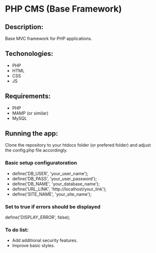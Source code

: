 # PHP CMS (Base Framework)
## Description:
Base MVC framework for PHP applications.

## Techonologies:
- PHP
- HTML
- CSS
- JS

## Requirements:
- PHP
- MAMP (or similar)
- MySQL

## Running the app:
Clone the repository to your htdocs folder (or prefered folder) and adjust the config.php file accordingly.

### Basic setup configuratoration
- define('DB_USER', 'your_user_name');
- define('DB_PASS', 'your_user_password');
- define('DB_NAME', 'your_database_name');
- define('URL_LINK', 'http://localhost/your_link');
- define('SITE_NAME', 'your_site_name');

### Set to true if errors should be displayed
define('DISPLAY_ERROR', false);

### To do list:
- Add additional security features.
- Improve basic styles.
